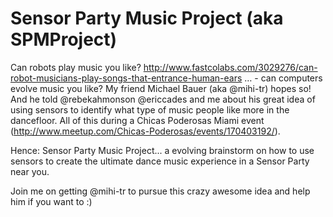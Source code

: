 Sensor Party Music Project (aka SPMProject)
==========

Can robots play music you like? http://www.fastcolabs.com/3029276/can-robot-musicians-play-songs-that-entrance-human-ears … - can computers evolve music you like? My friend Michael Bauer (aka @mihi-tr) hopes so! And he told @rebekahmonson @ericcades and me about his great idea of using sensors to identify what type of music people like more in the dancefloor. All of this during a Chicas Poderosas Miami event (http://www.meetup.com/Chicas-Poderosas/events/170403192/). 

Hence: Sensor Party Music Project... a evolving brainstorm on how to use sensors to create the ultimate dance music experience in a Sensor Party near you. 

Join me on getting @mihi-tr to pursue this crazy awesome idea and help him if you want to :)
